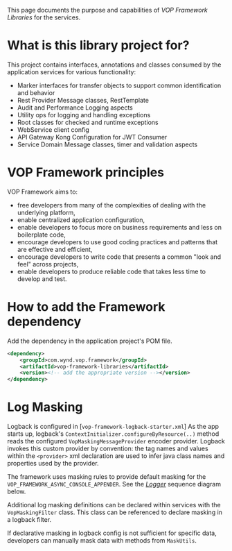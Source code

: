 This page documents the purpose and capabilities of _VOP Framework Libraries_ for the services.

# What is this library project for?

This project contains interfaces, annotations and classes consumed by the application services for various functionality:

- Marker interfaces for transfer objects to support common identification and behavior
- Rest Provider Message classes, RestTemplate
- Audit and Performance Logging aspects
- Utility ops for logging and handling exceptions
- Root classes for checked and runtime exceptions
- WebService client config
- API Gateway Kong Configuration for JWT Consumer 
- Service Domain Message classes, timer and validation aspects

# VOP Framework principles

VOP Framework aims to:

- free developers from many of the complexities of dealing with the underlying platform,
- enable centralized application configuration,
- enable developers to focus more on business requirements and less on boilerplate code,
- encourage developers to use good coding practices and patterns that are effective and efficient,
- encourage developers to write code that presents a common "look and feel" across projects,
- enable developers to produce reliable code that takes less time to develop and test.

# How to add the Framework dependency

Add the dependency in the application project's POM file.

```xml
<dependency>
    <groupId>com.wynd.vop.framework</groupId>
    <artifactId>vop-framework-libraries</artifactId>
    <version><!-- add the appropriate version --></version>
</dependency>
```


# Log Masking

Logback is configured in [`vop-framework-logback-starter.xml`] As the app starts up, logback's `ContextInitializer.configureByResource(..)` method reads the configured `VopMaskingMessageProvider` encoder provider. Logback invokes this custom provider by convention: the tag names and values within the `<provider>` xml declaration are used to infer java class names and properties used by the provider.

The framework uses masking rules to provide default masking for the `VOP_FRAMEWORK_ASYNC_CONSOLE_APPENDER`. See the [_Logger_](#logger) sequence diagram below.

Additional log masking definitions can be declared within services with the `VopMaskingFilter` class. This class can be referenced to declare masking in a logback filter.

If declarative masking in logback config is not sufficient for specific data, developers can manually mask data with methods from `MaskUtils`.

